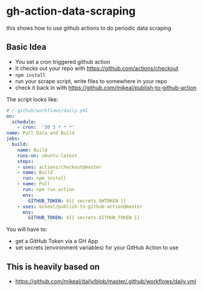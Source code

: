 # gh-action-data-scraping
this shows how to use github actions to do periodic data scraping

## Basic Idea

- You set a cron triggered github action
- it checks out your repo with https://github.com/actions/checkout
- `npm install`
- run your scrape script, write files to somewhere in your repo
- check it back in with https://github.com/mikeal/publish-to-github-action

The script looks like:

```yaml
# /.github/workflows/daily.yml
on:
  schedule:
    - cron:  '30 3 * * *'
name: Pull Data and Build
jobs:
  build:
    name: Build
    runs-on: ubuntu-latest
    steps:
    - uses: actions/checkout@master
    - name: Build
      run: npm install
    - name: Pull
      run: npm run action 
      env:
        GITHUB_TOKEN: ${{ secrets.GHTOKEN }}
    - uses: mikeal/publish-to-github-action@master
      env:
        GITHUB_TOKEN: ${{ secrets.GITHUB_TOKEN }}
```

You will have to:

- get a GitHub Token via a GH App
- set secrets (environment variables) for your GitHub Action to use

## This is heavily based on

- https://github.com/mikeal/daily/blob/master/.github/workflows/daily.yml
